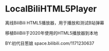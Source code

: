 # LocalBiliHTML5Player
离线BiliBili HTML5播放器，用于播放和测试B站弹幕

移植BiliBili于2020年使用的HTML5播放器到本地

BY:初代目葱娘 space.bilibili.com/1171230637
